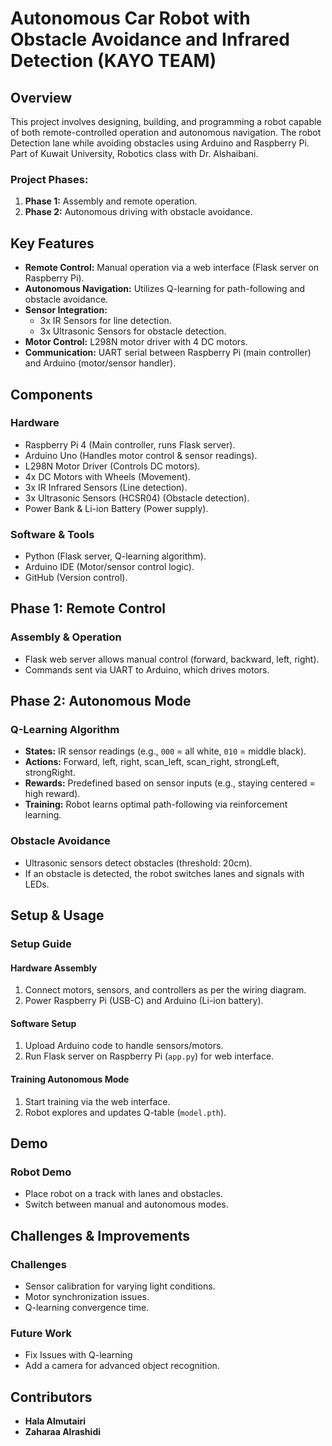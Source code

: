 # Autonomous Car Robot with Obstacle Avoidance and Infrared Detection (KAYO TEAM)

## Overview
This project involves designing, building, and programming a robot capable of both remote-controlled operation and autonomous navigation. The robot Detection  lane while avoiding obstacles using Arduino and Raspberry Pi. Part of Kuwait University, Robotics class with Dr. Alshaibani.

### Project Phases:
1. **Phase 1:** Assembly and remote operation.
2. **Phase 2:** Autonomous driving with obstacle avoidance.

## Key Features
- **Remote Control:** Manual operation via a web interface (Flask server on Raspberry Pi).
- **Autonomous Navigation:** Utilizes Q-learning for path-following and obstacle avoidance.
- **Sensor Integration:**
  - 3x IR Sensors for line detection.
  - 3x Ultrasonic Sensors for obstacle detection.
- **Motor Control:** L298N motor driver with 4 DC motors.
- **Communication:** UART serial between Raspberry Pi (main controller) and Arduino (motor/sensor handler).

## Components

### **Hardware**
- Raspberry Pi 4 (Main controller, runs Flask server).
- Arduino Uno (Handles motor control & sensor readings).
- L298N Motor Driver (Controls DC motors).
- 4x DC Motors with Wheels (Movement).
- 3x IR Infrared Sensors (Line detection).
- 3x Ultrasonic Sensors (HCSR04) (Obstacle detection).
- Power Bank & Li-ion Battery (Power supply).

### **Software & Tools**
- Python (Flask server, Q-learning algorithm).
- Arduino IDE (Motor/sensor control logic).
- GitHub (Version control).

## Phase 1: Remote Control

### **Assembly & Operation**
- Flask web server allows manual control (forward, backward, left, right).
- Commands sent via UART to Arduino, which drives motors.

## Phase 2: Autonomous Mode

### **Q-Learning Algorithm**
- **States:** IR sensor readings (e.g., `000` = all white, `010` = middle black).
- **Actions:** Forward, left, right, scan_left, scan_right, strongLeft, strongRight.
- **Rewards:** Predefined based on sensor inputs (e.g., staying centered = high reward).
- **Training:** Robot learns optimal path-following via reinforcement learning.

### **Obstacle Avoidance**
- Ultrasonic sensors detect obstacles (threshold: 20cm).
- If an obstacle is detected, the robot switches lanes and signals with LEDs.

## Setup & Usage

### **Setup Guide**
#### **Hardware Assembly**
1. Connect motors, sensors, and controllers as per the wiring diagram.
2. Power Raspberry Pi (USB-C) and Arduino (Li-ion battery).

#### **Software Setup**
1. Upload Arduino code to handle sensors/motors.
2. Run Flask server on Raspberry Pi (`app.py`) for web interface.

#### **Training Autonomous Mode**
1. Start training via the web interface.
2. Robot explores and updates Q-table (`model.pth`).

## Demo

### **Robot Demo**
- Place robot on a track with lanes and obstacles.
- Switch between manual and autonomous modes.

## Challenges & Improvements

### **Challenges**
- Sensor calibration for varying light conditions.
- Motor synchronization issues.
- Q-learning convergence time.

### **Future Work**
- Fix Issues with Q-learning
- Add a camera for advanced object recognition.

## Contributors
- **Hala Almutairi**
- **Zaharaa Alrashidi**
